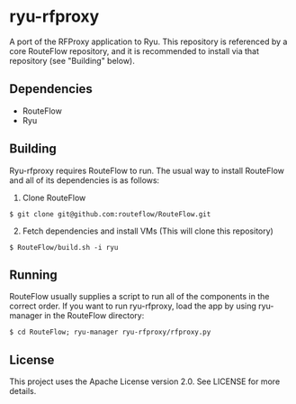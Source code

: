 ryu-rfproxy
===========

A port of the RFProxy application to Ryu. This repository is referenced by a
core RouteFlow repository, and it is recommended to install via that
repository (see "Building" below).

Dependencies
-----------

* RouteFlow
* Ryu

Building
--------

Ryu-rfproxy requires RouteFlow to run. The usual way to install RouteFlow and
all of its dependencies is as follows:

1) Clone RouteFlow

```$ git clone git@github.com:routeflow/RouteFlow.git```

2) Fetch dependencies and install VMs (This will clone this repository)

```$ RouteFlow/build.sh -i ryu```

Running
-------

RouteFlow usually supplies a script to run all of the components in the
correct order. If you want to run ryu-rfproxy, load the app by using
ryu-manager in the RouteFlow directory:

```$ cd RouteFlow; ryu-manager ryu-rfproxy/rfproxy.py```

License
-------

This project uses the Apache License version 2.0. See LICENSE for more details.
